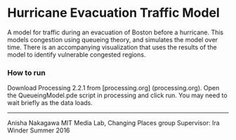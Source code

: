 # Hurricane Evacuation Traffic Model
A model for traffic during an evacuation of Boston before a hurricane. This models congestion using queueing theory, and simulates the model over time. There is an accompanying visualization that uses the results of the model to identify vulnerable congested regions.

### How to run
Download Processing 2.2.1 from [processing.org] (processing.org). Open the QueueingModel.pde script in processing and click run. You may need to wait briefly as the data loads.

---
Anisha Nakagawa
MIT Media Lab, Changing Places group
Supervisor: Ira Winder
Summer 2016